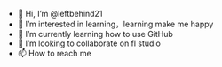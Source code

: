 - 👋 Hi, I’m @leftbehind21
- 👀 I’m interested in learning，learning make me happy
- 🌱 I’m currently learning how to use GitHub
- 💞️ I’m looking to collaborate on fl studio
- 📫 How to reach me 

<!---
leftbehind21 is a ✨ special ✨ repository because its `README.md` (this file) appears on your GitHub profile.
You can click the Preview link to take a look at your changes.
--->
